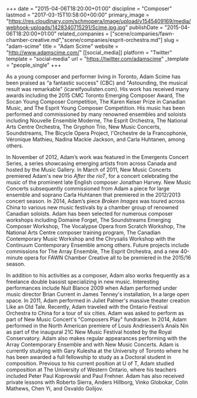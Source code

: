 +++
date = "2015-04-06T18:20:00+01:00"
discipline = "Composer"
lastmod = "2017-03-15T10:58:00+00:00"
primary_image = "https://res.cloudinary.com/schmopera/image/upload/v1545409169/media/webhook-uploads/1428340715291/Scime.jpg.jpg"
publishDate = "2015-04-06T18:20:00+01:00"
related_companies = ["scene/companies/fawn-chamber-creative.md","scene/companies/esprit-orchestra.md"]
slug = "adam-scime"
title = "Adam Scime"
website = "http://www.adamscime.com/"
[[social_media]]
platform = "Twitter"
template = "social-media"
url = "https://twitter.com/adamscime"
_template = "people_single"
+++

As a young composer and performer living in Toronto, Adam Scime has been praised as “a fantastic success" (CBC) and "Astounding, the musical result was remarkable" (icareifyoulisten.com). His work has received many awards including the 2015 CMC Toronto Emerging Composer Award, The Socan Young Composer Competition, The Karen Keiser Prize in Canadian Music, and The Esprit Young Composer Competition. His music has been performed and commissioned by many renowned ensembles and soloists including Nouvelle Ensemble Moderne, The Esprit Orchestra, The National Arts Centre Orchestra, The Gryphon Trio, New Music Concerts, Soundstreams, The Bicycle Opera Project, l'Orchestre de la Francophonie, Véronique Mathieu, Nadina Mackie Jackson, and Carla Huhtanen, among others.

In November of 2012, Adam’s work was featured in the Emergents Concert Series, a series showcasing emerging artists from across Canada and hosted by the Music Gallery. In March of 2011, New Music Concerts premiered Adam's new trio *After the rioT*, for a concert celebrating the music of the prominent late English composer Jonathan Harvey. New Music Concerts subsequently commissioned from Adam a piece for large ensemble and soprano Carla Huhtanen that premiered in the 2012/2013 concert season. In 2014, Adam’s piece *Broken Images* was toured across China to various new music festivals by a chamber group of renowned Canadian soloists. Adam has been selected for numerous composer workshops including Domaine Forget, The Soundstreams Emerging Composer Workshop, The Vocalypse Opera from Scratch Workshop, The National Arts Centre composer training program, The Canadian Contemporary Music Workshop and the Chrysalis Workshop with the Continuum Contemporary Ensemble among others. Future projects include commissions for The Array Ensemble, The Esprit Orchestra, and a new 40-minute opera for FAWN Chamber Creative all to be premiered in the 2015/16 season.

In addition to his activities as a composer, Adam also works frequently as a freelance double bassist specializing in new music. Interesting performances include Nuit Blance 2009 when Adam performed under music director Brian Current in James Tenney's installation, In a large open space. In 2011, Adam performed in Juliet Palmer's massive theater creation Like an Old Tale. Recently, Adam traveled with the Ontario Festival Orchestra to China for a tour of six cities. Adam was asked to perform as part of New Music Concert's "Composers Play" fundraiser.  In 2014, Adam performed in the North American premiere of Louis Andriessen’s Anaïs Nin as part of the inaugural 21C New Music Festival hosted by the Royal Conservatory. Adam also makes regular appearances performing with the Array Contemporary Ensemble and with New Music Concerts. Adam is currently studying with Gary Kulesha at the University of Toronto where he has been awarded a full fellowship to study as a Doctoral student in composition. Previous to his current position at U of T, Adam studied composition at The University of Western Ontario, where his teachers included Peter Paul Koprowski and Paul Frehner. Adam has also received private lessons with Roberto Sierra, Anders Hillborg, Vinko Globokar, Colin Mathews, Chen Yi, and Osvaldo Golijov.
